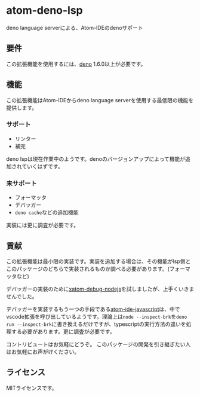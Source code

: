 # atom-deno-lsp

deno language serverによる、Atom-IDEのdenoサポート

## 要件

この拡張機能を使用するには、[deno](https://deno.land/) 1.6.0以上が必要です。

## 機能

この拡張機能はAtom-IDEからdeno language serverを使用する最低限の機能を提供します。

### サポート

 - リンター
 - 補完

deno lspは現在作業中のようです。denoのバージョンアップによって機能が追加されていくはずです。

### 未サポート

 - フォーマッタ
 - デバッガー
 - `deno cache`などの追加機能

実装には更に調査が必要です。

## 貢献

この拡張機能は最小限の実装です。実装を追加する場合は、その機能がlsp側とこのパッケージのどちらで実装されるものか調べる必要があります。(フォーマッタなど)

デバッガーの実装のために[xatom-debug-nodejs](https://github.com/xatom-plugins/xatom-debug-nodejs)を試しましたが、上手くいきませんでした。

デバッガーを実装するもう一つの手段である[atom-ide-javascript](https://github.com/atom-community/atom-ide-javascript)は、中でvscode拡張を呼び出しているようです。理論上は`node --inspect-brk`を`deno run --inspect-brk`に書き換えるだけですが、typescriptの実行方法の違いを処理する必要があります。更に調査が必要です。

コントリビュートはお気軽にどうぞ。
このパッケージの開発を引き継ぎたい人はお気軽にお声がけください。


## ライセンス

MITライセンスです。
